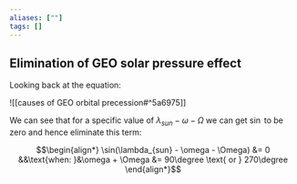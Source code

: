 ```yaml
---
aliases: [""]
tags: []
---
```


## Elimination of GEO solar pressure effect

Looking back at the equation:

![[causes of GEO orbital precession#^5a6975]]

We can see that for a specific value of $\lambda_{sun} - \omega - \Omega$ we can get $\sin$ to be zero and hence eliminate this term:

$$\begin{align*}
\sin(\lambda_{sun} - \omega - \Omega) &= 0 &&\text{when: }&\omega + \Omega &= 90\degree \text{ or } 270\degree
\end{align*}$$
